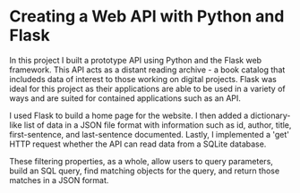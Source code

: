 # Creating a Web API with Python and Flask 

In this project I built a prototype API using Python and the Flask web framework. 
This API acts as a distant reading archive - a book catalog that includeds data
of interest to those working on digital projects. Flask was ideal for this project
as their applications are able to be used in a variety of ways and are
suited for contained applications such as an API. 

I used Flask to build a home page for the website. I then added a dictionary-like list 
of data in a JSON file format with information such as id, author, title, first-sentence,
and last-sentence documented. Lastly, I implemented a 'get' HTTP request whether the API
can read data from a SQLite database. 

These filtering properties, as a whole, allow users to query parameters, build an SQL 
query, find matching objects for the query, and return those matches in a JSON format.

